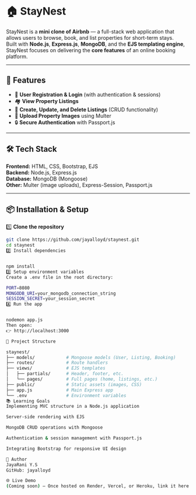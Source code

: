 # 🏠 StayNest

StayNest is a **mini clone of Airbnb** — a full-stack web application that allows users to browse, book, and list properties for short-term stays.  
Built with **Node.js**, **Express.js**, **MongoDB**, and the **EJS templating engine**, StayNest focuses on delivering the **core features** of an online booking platform.

---

## 🚀 Features
- 🧑 **User Registration & Login** (with authentication & sessions)
- 🏘 **View Property Listings**
- 📝 **Create, Update, and Delete Listings** (CRUD functionality)
- 📸 **Upload Property Images** using Multer
- 🔒 **Secure Authentication** with Passport.js

---

## 🛠 Tech Stack
**Frontend:** HTML, CSS, Bootstrap, EJS  
**Backend:** Node.js, Express.js  
**Database:** MongoDB (Mongoose)  
**Other:** Multer (image uploads), Express-Session, Passport.js  

---

## 📦 Installation & Setup

1️⃣ **Clone the repository**
```bash
git clone https://github.com/jayalloyd/staynest.git
cd staynest
2️⃣ Install dependencies


npm install
3️⃣ Setup environment variables
Create a .env file in the root directory:

PORT=8080
MONGODB_URI=your_mongodb_connection_string
SESSION_SECRET=your_session_secret
4️⃣ Run the app


nodemon app.js
Then open:
👉 http://localhost:3000

📁 Project Structure

staynest/
├── models/            # Mongoose models (User, Listing, Booking)
├── routes/            # Route handlers
├── views/             # EJS templates
│   ├── partials/      # Header, footer, etc.
│   └── pages/         # Full pages (home, listings, etc.)
├── public/            # Static assets (images, CSS)
├── app.js             # Main Express app
└── .env               # Environment variables
📚 Learning Goals
Implementing MVC structure in a Node.js application

Server-side rendering with EJS

MongoDB CRUD operations with Mongoose

Authentication & session management with Passport.js

Integrating Bootstrap for responsive UI design

👤 Author
JayaRani Y.S
GitHub: jayalloyd

🌐 Live Demo
(Coming soon) – Once hosted on Render, Vercel, or Heroku, link it here.
